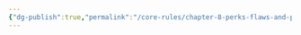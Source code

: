```yaml
---
{"dg-publish":true,"permalink":"/core-rules/chapter-8-perks-flaws-and-points/perks-list/trait/defenses/camouflage/"}
---
```


